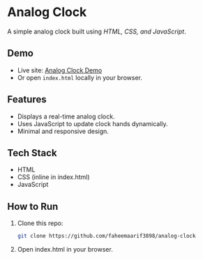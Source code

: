 # Analog Clock

A simple analog clock built using *HTML, CSS, and JavaScript*.  

## Demo
- Live site: [Analog Clock Demo](https://faheemaarif3898.github.io/analog-clock/)
- Or open `index.html` locally in your browser.

## Features
- Displays a real-time analog clock.  
- Uses JavaScript to update clock hands dynamically.  
- Minimal and responsive design.

## Tech Stack
- HTML
- CSS (inline in index.html)
- JavaScript

## How to Run
1. Clone this repo:  
   ```bash
   git clone https://github.com/faheemaarif3898/analog-clock

2. Open index.html in your browser.
